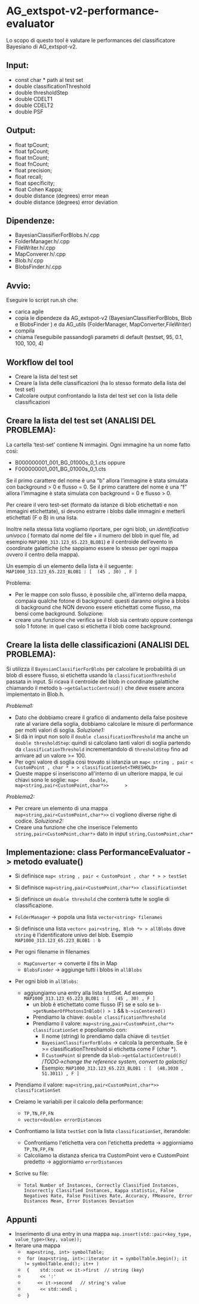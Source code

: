 # AG_extspot-v2-performance-evaluator

Lo scopo di questo tool è valutare le performances del classificatore Bayesiano di AG_extspot-v2. 

## Input:
* const char * path al test set
* double classificationThreshold
* double thresholdStep
* double CDELT1
* double CDELT2
* double PSF

## Output:
* float tpCount;
* float fpCount;
* float tnCount;
* float fnCount;
* float precision;
* float recall;
* float specificity;
* float Cohen Kappa;
* double distance (degrees) error mean 
* double distance (degrees) error deviation

## Dipendenze:
* BayesianClassifierForBlobs.h/.cpp
* FolderManager.h/.cpp
* FileWriter.h/.cpp
* MapConverer.h/.cpp
* Blob.h/.cpp
* BlobsFinder.h/.cpp

## Avvio:
Eseguire lo script run.sh che:
* carica agile
* copia le dipendeze da AG_extspot-v2 (BayesianClassifierForBlobs, Blob e BlobsFinder ) e da AG_utils (FolderManager, MapConverter,FileWriter)
* compila
* chiama l’eseguibile passandogli parametri di default (testset, 95, 0.1, 100, 100, 4)

## Workflow del tool
* Creare la lista del test set 
* Creare la lista delle classificazioni (ha lo stesso formato della lista del test set)
* Calcolare output confrontando la lista del test set con la lista delle classificazioni

## Creare la lista del test set (ANALISI DEL PROBLEMA):
La cartella ‘test-set’ contiene N immagini. Ogni immagine ha un nome fatto così: 
* B000000001_001_BG_01000s_0_1.cts 
oppure 
* F000000001_001_BG_01000s_0_1.cts

Se il primo carattere del nome è una “b” allora l’immagine è stata simulata con background > 0 e flusso = 0.
Se il primo carattere del nome è una “f” allora l’immagine è stata simulata con background = 0 e flusso > 0.

Per creare il vero test-set (formato da istanze di blob etichettati e non immagini etichettate), si devono estrarre i blobs dalle immagini e metterli etichettati (F o B) in una lista.
    
Inoltre nella stessa lista vogliamo riportare, per ogni blob, un *identificativo univoco* ( formato dal nome del file + il numero del blob in quel file, ad esempio `MAP1000_313.123_65.223_BLOB1`) e il centroide dell’evento in coordinate galattiche (che sappiamo essere lo stesso per ogni mappa ovvero il centro della mappa).

Un esempio di un elemento della lista è il seguente:
`MAP1000_313.123_65.223_BLOB1 : [  (45 , 30) , F ]`

Problema: 
* Per le mappe con solo flusso, è possibile che, all’interno della mappa, compaia qualche fotone di background: questi daranno origine a blobs di background che NON devono essere etichettati come flusso, ma bensì come background.
Soluzione:
* creare una funzione che verifica se il blob sia centrato oppure contenga solo 1 fotone: in quel caso si etichetta il blob come background.

## Creare la lista delle classificazioni (ANALISI DEL PROBLEMA):
Si utilizza il `BayesianClassifierForBlobs` per calcolare le probabilità di un blob di essere flusso, si etichetta usando la `classificationThreshold` passata in input. 
Si ricava il centroide del blob in coordinate galattiche chiamando il metodo `b->getGalacticCentroid()` che deve essere ancora implementato in Blob.h.

*Problema1:*
* Dato che dobbiamo creare il grafico di andamento della false positeve rate al variare della soglia, dobbiamo calcolare le misure di performance per molti valori di soglia. 
*Soluzione1:*
* Si dà in input non solo il `double classificationThreshold` ma anche un `double thresholdStep`: quindi si calcolano tanti valori di soglia partendo da `classificationThreshold` incrementandolo di `thresholdStep` fino ad arrivare ad un valore >= 100.
* Per ogni valore di soglia così trovato si istanzia un `map< string , pair < CustomPoint , char * > > classificationSet<THRESHOLD>`
* Queste mappe si inseriscono all'interno di un ulteriore mappa, le cui chiavi sono le soglie:  `map<    double, map<string,pair<CustomPoint,char*>>      >`

*Problema2:*
* Per creare un elemento di una mappa `map<string,pair<CustomPoint,char*>>` ci vogliono diverse righe di codice.
*Soluzione2:*
* Creare una funzione che che inserisce l'elemento `string,pair<CustomPoint,char*>` dato in input `string,CustomPoint,char*`

## Implementazione: class PerformanceEvaluator -> metodo evaluate()

* Si definisce `map< string , pair < CustomPoint , char * > > testSet`
* Si definisce `map<string,pair<CustomPoint,char*>> classificationSet`
* Si definisce un `double threshold` che conterrà tutte le soglie di classificazione.
* `FolderManager` -> popola una lista `vector<string> filenames`
* Si definisce una lista `vector< pair<string, Blob *> > allBlobs`  dove `string` è l'identificatore univo del blob. Esempio `MAP1000_313.123_65.223_BLOB1 : b`
* Per ogni filename in filenames
    * `MapConverter` -> converte il fits in Map
    * `BlobsFinder` -> aggiunge tutti i blobs in `allBlobs`
* Per ogni blob in `allBlobs`:
    * aggiungiamo una entry alla lista testSet. Ad esempio `MAP1000_313.123_65.223_BLOB1 : [  (45 , 30) , F ]`
        * un blob è etichettato come flusso (F) se e solo se `b->getNumberOfPhotonsInBlob() > 1` && `b->isCentered()`
        * Prendiamo la chiave: `double classificationThreshold`
        * Prendiamo il valore: `map<string,pair<CustomPoint,char*> classificationSet` e popoliamolo con:
            * Il nome (string) lo prendiamo dalla chiave di `testSet`
            * `BayesianClassifierForBlobs` -> calcola la percentuale. Se è >= classificationThreshold si etichetta come F (char *).
            * Il `CustomPoint` si prende da `blob->getGalacticCentroid()` /*TODO->change the reference system, convert to galactic*/
            * Esempio: `MAP1000_313.123_65.223_BLOB1 : [  (48.3030 , 51.3011) , F ]`
 
 * Prendiamo il valore: `map<string,pair<CustomPoint,char*>> classificationSet`
 * Creiamo le variabili per il calcolo della performance:
    * `TP,TN,FP,FN`
    * `vector<double> errorDistances`
 * Confrontiamo la lista `testSet` con la lista `classificationSet`, iterandole:
    * Confrontiamo l'etichetta vera con l'etichetta predetta -> aggiorniamo `TP,TN,FP,FN`
    * Calcoliamo la distanza sferica tra CustomPoint vero e CustomPoint predetto -> aggiorniamo `errorDistances`
 * Scrive su file:
    * `Total Number of Instances, Correctly Classified Instances, Incorrectly Classified Instances, Kappa statistic, False Negatives Rate, False Positives Rate, Accuracy, FMeasure, Error Distances Mean, Error Distances Deviation`

## Appunti 
* Inserimento di una entry in una mappa `map.insert(std::pair<key_type, value_type>(key, value));`
* Iterare una mappa 
    * ` map<string, int> symbolTable;`
    * ` for (map<string, int>::iterator it = symbolTable.begin(); it != symbolTable.end(); it++ )`
    * ` {    std::cout << it->first  // string (key)`
    * `      << ':'`
    * `      << it->second   // string's value `
    * `      << std::endl ;`
    * ` }`
